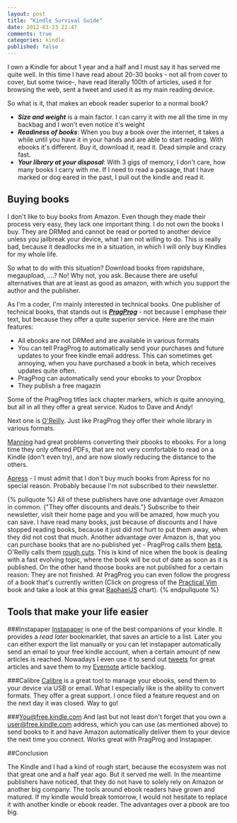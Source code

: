 ```yaml
---
layout: post
title: "Kindle Survival Guide"
date: 2012-03-23 22:47
comments: true
categories: kindle
published: false
---
```


I own a Kindle for about 1 year and a half and I must say it has served me quite well. In this time I have read about 20-30 books - not all from cover to cover, but some twice-, have read literally 100th of articles, used it for browsing the web, sent a tweet and used it as my main reading device.

So what is it, that makes an ebook reader superior to a normal book?

- ***Size and weight*** is a main factor. I can carry it with me all the time in my backbag and I won't even notice it's weight
- ***Readiness of books***: When you buy a book over the internet, it takes a while until you have it in your hands and are able to start reading. With ebooks it's different. Buy it, download it, read it. Dead simple and crazy fast.
- ***Your library at your disposal***: With 3 gigs of memory, I don't care, how many books I carry with me. If I need to read a passage, that I have marked or dog eared in the past, I pull out the kindle and read it.

## Buying books

I don't like to buy books from Amazon. Even though they made their process very easy, they lack one important thing. I do not own the books I buy. They are DRMed and cannot be read or ported to another device unless you jailbreak your device, what I am not willing to do. This is really bad, because it deadlocks me in a situation, in which I will only buy Kindles for my whole life.

So what to do with this situation? Download books from rapidshare, megaupload, ....? No! Why not, you ask. Because there are useful alternatives that are at least as good as amazon, with which you support the author and the publisher.

As I'm a coder, I'm mainly interested in technical books. One publisher of technical books, that stands out is ***[PragProg](http://pragprog.com)*** - not because I emphase their text, but because they offer a quite superior service. Here are the main features:

- All ebooks are not DRMed and are available in various formats
- You can tell PragProg to automatically send your purchases and future updates to your free kindle email address. This can sometimes get annoying, when you have purchased a book in beta, which receives updates quite often.
- PragProg can automatically send your ebooks to your Dropbox
- They publish a free magazin

Some of the PragProg titles lack chapter markers, which is quite annoying, but all in all they offer a great service. Kudos to Dave and Andy!

Next one is [O'Reilly](http://shop.oreilly.com). Just like PragProg they offer their whole library in various formats.

[Manning](http://manning.com) had great problems converting their pbooks to ebooks. For a long time they only offered PDFs, that are not very comfortable to read on a Kindle (don't even try), and are now slowly reducing the distance to the others.

[Apress](http://apress.com) - I must admit that I don't buy much books from Apress for no special reason. Probably because I'm not subscribed to their newsletter.

{% pullquote %}
All of these publishers have one advantage over Amazon in common. {"They offer discounts and deals."} Subscribe to their newsletter, visit their home page and you will be amazed, how much you can save. I have read many books, just because of discounts and I have stopped reading books, because it just did not hurt to put them away, when they did not cost that much. Another advantage over Amazon is, that you can purchase books that are no published yet - PragProg calls them [beta](http://pragprog.com/categories/new), O'Reilly calls them [rough cuts](http://oreily.com/roughcuts). This is kind of nice when the book is dealing with a fast evolving topic, where the book will be out of date as soon as it is published. On the other hand thoose books are not published for a certain reason: They are not finished. At PragProg you can even follow the progress of a book that's currently written (Click on progress of the [Practical Vim](http://pragprog.com/book/dnvim/practical-vim) book and take a look at this great [RaphaelJS](http://raphaeljs.com) chart).
{% endpullquote %}

## Tools that make your life easier

###Instapaper
[Instapaper](http://instapaper.com) is one of the best companions of your kindle. It provides a _read later_ bookmarklet, that saves an article to a list. Later you can either export the list manually or you can let instapaper automatically send an email to your free kindle account, when a certain amount of new articles is reached. Nowadays I even use it to send out [tweets](https://twitter.com/#!thomaspeklak/status/183086027668336640) for great articles and save them to my [Evernote](http://evernote.com) article backlog.

###Calibre
[Calibre](http://calibre-ebook.com) is a great tool to manage your ebooks, send them to your device via USB or email. What I especially like is the ability to convert formats. They offer a great support. I once filed a feature request and on the next day it was closed. Way to go!

###You@free.kindle.com
And last but not least don't forget that you own a user@free.kindle.com address, which you can use (as mentioned above) to send books to it and have Amazon automatically deliver them to your device the next time you connect. Works great with PragProg and Instapaper.


##Conclusion

The Kindle and I had a kind of rough start, because the ecosystem was not that great one and a half year ago. But it served me well. In the meantime publishers have noticed, that they do not have to solely rely on Amazon or another big company. The tools around ebook readers have grown and matured. If my kindle would break tomorrow, I would not hesitate to replace it with another kindle or ebook reader. The advantages over a pbook are too big.


